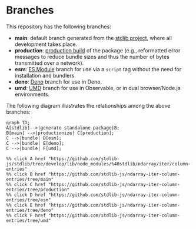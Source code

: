 <!--

@license Apache-2.0

Copyright (c) 2022 The Stdlib Authors.

Licensed under the Apache License, Version 2.0 (the "License");
you may not use this file except in compliance with the License.
You may obtain a copy of the License at

    http://www.apache.org/licenses/LICENSE-2.0

Unless required by applicable law or agreed to in writing, software
distributed under the License is distributed on an "AS IS" BASIS,
WITHOUT WARRANTIES OR CONDITIONS OF ANY KIND, either express or implied.
See the License for the specific language governing permissions and
limitations under the License.

-->

# Branches

This repository has the following branches:

-   **main**: default branch generated from the [stdlib project][stdlib-url], where all development takes place.
-   **production**: [production build][production-url] of the package (e.g., reformatted error messages to reduce bundle sizes and thus the number of bytes transmitted over a network).
-   **esm**: [ES Module][esm-url] branch for use via a `script` tag without the need for installation and bundlers.
-   **deno**: [Deno][deno-url] branch for use in Deno.
-   **umd**: [UMD][umd-url] branch for use in Observable, or in dual browser/Node.js environments.

The following diagram illustrates the relationships among the above branches:

```mermaid
graph TD;
A[stdlib]-->|generate standalone package|B;
B[main] -->|productionize| C[production];
C -->|bundle| D[esm];
C -->|bundle| E[deno];
C -->|bundle| F[umd];

%% click A href "https://github.com/stdlib-js/stdlib/tree/develop/lib/node_modules/%40stdlib/ndarray/iter/column-entries"
%% click B href "https://github.com/stdlib-js/ndarray-iter-column-entries/tree/main"
%% click C href "https://github.com/stdlib-js/ndarray-iter-column-entries/tree/production"
%% click D href "https://github.com/stdlib-js/ndarray-iter-column-entries/tree/esm"
%% click E href "https://github.com/stdlib-js/ndarray-iter-column-entries/tree/deno"
%% click F href "https://github.com/stdlib-js/ndarray-iter-column-entries/tree/umd"
```

[stdlib-url]: https://github.com/stdlib-js/stdlib/tree/develop/lib/node_modules/%40stdlib/ndarray/iter/column-entries
[production-url]: https://github.com/stdlib-js/ndarray-iter-column-entries/tree/production
[deno-url]: https://github.com/stdlib-js/ndarray-iter-column-entries/tree/deno
[umd-url]: https://github.com/stdlib-js/ndarray-iter-column-entries/tree/umd
[esm-url]: https://github.com/stdlib-js/ndarray-iter-column-entries/tree/esm
